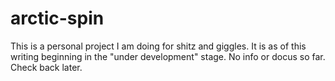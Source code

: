 # arctic-spin
This is a personal project I am doing for shitz and giggles. It is as of this writing beginning in the "under development" stage. No info or docus so far. Check back later.
